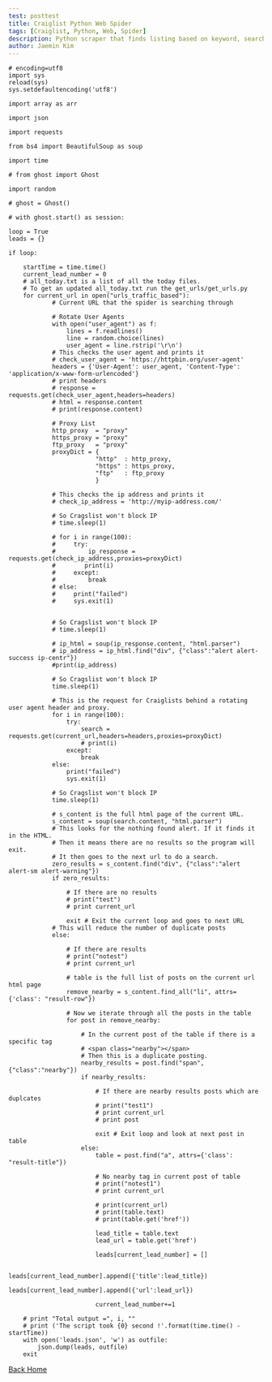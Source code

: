 ```yaml
---
test: posttest
title: Craiglist Python Web Spider
tags: [Craiglist, Python, Web, Spider]
description: Python scraper that finds listing based on keyword, searches every city with craigslist.
author: Jaemin Kim
--- 
```


    # encoding=utf8
    import sys
    reload(sys)
    sys.setdefaultencoding('utf8')

    import array as arr

    import json

    import requests

    from bs4 import BeautifulSoup as soup

    import time

    # from ghost import Ghost

    import random

    # ghost = Ghost()  

    # with ghost.start() as session:

    loop = True
    leads = {}

    if loop:

        startTime = time.time()
        current_lead_number = 0
        # all_today.txt is a list of all the today files.
        # To get an updated all_today.txt run the get_urls/get_urls.py
        for current_url in open("urls_traffic_based"):
                # Current URL that the spider is searching through

                # Rotate User Agents
                with open("user_agent") as f:
                    lines = f.readlines()
                    line = random.choice(lines)
                    user_agent = line.rstrip('\r\n')
                # This checks the user agent and prints it
                # check_user_agent = 'https://httpbin.org/user-agent'
                headers = {'User-Agent': user_agent, 'Content-Type': 'application/x-www-form-urlencoded'}
                # print headers
                # response = requests.get(check_user_agent,headers=headers)
                # html = response.content
                # print(response.content)

                # Proxy List
                http_proxy  = "proxy"
                https_proxy = "proxy"
                ftp_proxy   = "proxy"
                proxyDict = { 
                            "http"  : http_proxy, 
                            "https" : https_proxy, 
                            "ftp"   : ftp_proxy
                            }

                # This checks the ip address and prints it
                # check_ip_address = 'http://myip-address.com/'

                # So Cragslist won't block IP
                # time.sleep(1)

                # for i in range(100):
                #     try:
                #         ip_response = requests.get(check_ip_address,proxies=proxyDict)
                #        print(i)
                #     except:
                #         break
                # else:
                #     print("failed")
                #     sys.exit(1)


                # So Cragslist won't block IP
                # time.sleep(1)

                # ip_html = soup(ip_response.content, "html.parser")
                # ip_address = ip_html.find("div", {"class":"alert alert-success ip-centr"})
                #print(ip_address)

                # So Cragslist won't block IP
                time.sleep(1)

                # This is the request for Craiglists behind a rotating user agent header and proxy.
                for i in range(100):
                    try:
                        search = requests.get(current_url,headers=headers,proxies=proxyDict)
                        # print(i)
                    except:
                        break
                else:
                    print("failed")
                    sys.exit(1)

                # So Cragslist won't block IP
                time.sleep(1)

                # s_content is the full html page of the current URL.
                s_content = soup(search.content, "html.parser")
                # This looks for the nothing found alert. If it finds it in the HTML.
                # Then it means there are no results so the program will exit.
                # It then goes to the next url to do a search.
                zero_results = s_content.find("div", {"class":"alert alert-sm alert-warning"})
                if zero_results:

                    # If there are no results
                    # print("test")
                    # print current_url

                    exit # Exit the current loop and goes to next URL
                # This will reduce the number of duplicate posts
                else:

                    # If there are results
                    # print("notest")
                    # print current_url

                    # table is the full list of posts on the current url html page
                    remove_nearby = s_content.find_all("li", attrs={'class': "result-row"})

                    # Now we iterate through all the posts in the table
                    for post in remove_nearby:

                        # In the current post of the table if there is a specific tag
                        # <span class="nearby"></span>
                        # Then this is a duplicate posting.
                        nearby_results = post.find("span", {"class":"nearby"})
                        if nearby_results:

                            # If there are nearby results posts which are duplcates
                            # print("test1")
                            # print current_url
                            # print post

                            exit # Exit loop and look at next post in table
                        else:
                            table = post.find("a", attrs={'class': "result-title"})

                            # No nearby tag in current post of table 
                            # print("notest1")
                            # print current_url

                            # print(current_url)
                            # print(table.text)
                            # print(table.get('href'))

                            lead_title = table.text
                            lead_url = table.get('href')

                            leads[current_lead_number] = []

                            leads[current_lead_number].append({'title':lead_title})
                            leads[current_lead_number].append({'url':lead_url})

                            current_lead_number+=1

        # print "Total output =", i, ""
        # print ('The script took {0} second !'.format(time.time() - startTime))
        with open('leads.json', 'w') as outfile:  
            json.dump(leads, outfile)
        exit

[Back Home](https://jaemnkm.github.io/jekyll-now/)